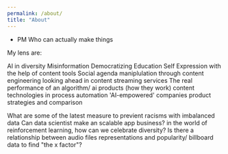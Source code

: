 ```yaml
---
permalink: /about/
title: "About"
---
```


- PM Who can actually make things

My lens are:

AI in diversity
Misinformation
Democratizing Education
Self Expression with the help of content tools
Social agenda maniplulation through content engineering
looking ahead in content streaming services
The real performance of an algorithm/ ai products (how they work)
content technologies in process automation
'AI-empowered' companies product strategies and comparison


What are some of the latest measure to previent racisms with imbalanced data
Can data scientist make an scalable app business?
in the world of reinforcement learning, how can we celebrate diversity?
Is there a relationship between audio files representations and popularity/ billboard data to find "the x factor"?